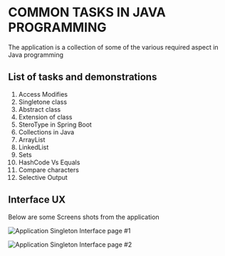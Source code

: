 # COMMON TASKS IN JAVA PROGRAMMING

The application is a collection of some of the various required aspect in Java programming

## List of tasks and demonstrations

1. Access Modifies
2. Singletone class
3. Abstract class
4. Extension of class
5. SteroType in Spring Boot
6. Collections in Java
7. ArrayList
8. LinkedList
9. Sets
10. HashCode Vs Equals
11. Compare characters 
12. Selective Output



## Interface UX

 Below are some Screens shots from the application

![ Application Singleton Interface page #1 ](https://github.com/LINOSNCHENA/Registration-for-Pemba-Symposium/blob/master/page22.png)

![ Application Singleton Interface page #2 ](https://github.com/LINOSNCHENA/Registration-for-Pemba-Symposium/blob/master/page21.png)

